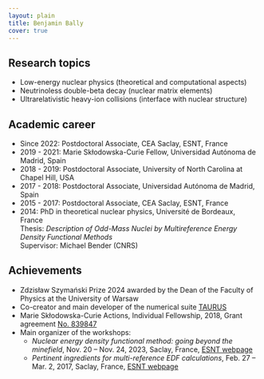 ```yaml
---
layout: plain
title: Benjamin Bally
cover: true
---
```


## Research topics  

- Low-energy nuclear physics (theoretical and computational aspects)
- Neutrinoless double-beta decay (nuclear matrix elements)
- Ultrarelativistic heavy-ion collisions (interface with nuclear structure)

## Academic career   

- Since 2022: Postdoctoral Associate, CEA Saclay, ESNT, France
- 2019 - 2021: Marie Skłodowska-Curie Fellow, Universidad Autónoma de Madrid, Spain
- 2018 - 2019: Postdoctoral Associate, University of North Carolina at Chapel Hill, USA
- 2017 - 2018: Postdoctoral Associate, Universidad Autónoma de Madrid, Spain
- 2015 - 2017: Postdoctoral Associate, CEA Saclay, ESNT, France
- 2014: PhD in theoretical nuclear physics, Université de Bordeaux, France  
  Thesis: *Description of Odd-Mass Nuclei by Multireference Energy Density Functional Methods*  
  Supervisor: Michael Bender (CNRS)

## Achievements

- Zdzisław Szymański Prize 2024 awarded by the Dean of the Faculty of Physics at the University of Warsaw
- Co-creator and main developer of the numerical suite [TAURUS](taurus/)
- Marie Skłodowska-Curie Actions, Individual Fellowship, 2018, Grant agreement [No. 839847](https://cordis.europa.eu/project/id/839847)
- Main organizer of the workshops:
  * *Nuclear energy density functional method: going beyond the minefield*, Nov. 20 – Nov. 24, 2023, Saclay, France,
  [ESNT webpage](https://esnt.cea.fr/Phocea/Page/index.php?id=113)
  * *Pertinent ingredients for multi-reference EDF calculations*, Feb. 27 – Mar. 2, 2017, Saclay, France, 
  [ESNT webpage](https://esnt.cea.fr/Phocea/Page/index.php?id=70)
